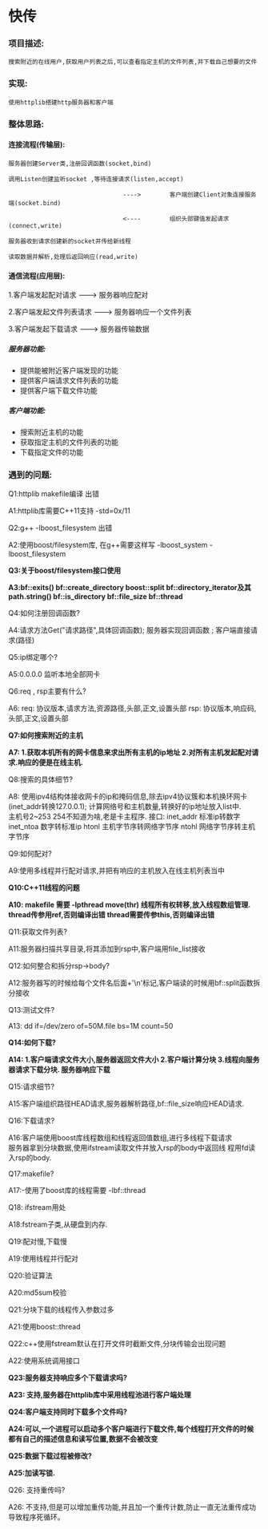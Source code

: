 
# 快传

### 项目描述: 

	搜索附近的在线用户,获取用户列表之后,可以查看指定主机的文件列表,并下载自己想要的文件

### 实现:
	使用httplib搭建http服务器和客户端
	
	

### 整体思路:

#### 连接流程(传输层):

	服务器创建Server类,注册回调函数(socket,bind) 

	调用Listen创建监听socket ,等待连接请求(listen,accept)  

									---->        客户端创建Client对象连接服务端(socket.bind)

									<----	     组织头部键值发起请求(connect,write)

	服务器收到请求创建新的socket并传给新线程

	读取数据并解析,处理后返回响应(read,write)                      

#### 通信流程(应用层):

  1.客户端发起配对请求 --->   服务器响应配对

  2.客户端发起文件列表请求 ---> 服务器响应一个文件列表

  3.客户端发起下载请求 ---> 服务器传输数据

##### 服务器功能: 

  * 提供能被附近客户端发现的功能
  * 提供客户端请求文件列表的功能
  * 提供客户端下载文件功能

##### 客户端功能:

  * 搜索附近主机的功能
  * 获取指定主机的文件列表的功能
  * 下载指定文件的功能
    

### 遇到的问题:

  Q1:httplib makefile编译 出错

  A1:httplib库需要C++11支持  -std=0x/11

  Q2:g++ -lboost_filesystem 出错 

  A2:使用boost/filesystem库,  在g++需要这样写 -lboost_system -lboost_filesystem

  __Q3:关于boost/filesystem接口使用__

  __A3:bf::exits()  bf::create_directory  boost::split   bf::directory_iterator及其path.string()                       									bf::is_directory     bf::file_size  bf::thread__
  
  Q4:如何注册回调函数?

  A4:请求方法Get("请求路径",具体回调函数); 服务器实现回调函数 ; 客户端直接请求(路径)

  Q5:ip绑定哪个?

  A5:0.0.0.0 监听本地全部网卡

  Q6:req , rsp主要有什么?

  A6: req: 协议版本,请求方法,资源路径,头部,正文,设置头部
            rsp: 协议版本,响应码,头部,正文,设置头部

  __Q7:如何搜索附近的主机__

  __A7:	   1.获取本机所有的网卡信息来求出所有主机的ip地址
	   2.对所有主机发起配对请求.响应的便是在线主机.__

  Q8:搜索的具体细节?

  A8: 	使用ipv4结构体接收网卡的ip和掩码信息,除去ipv4协议簇和本机换环网卡(inet_addr转换127.0.0.1);
	计算网络号和主机数量,转换好的ip地址放入list中.   
	主机号2~253   254不知道为啥,老是卡主程序.
	接口: inet_addr 标准ip转数字 		inet_ntoa 数字转标准ip
	      htonl  主机字节序转网络字节序    ntohl 网络字节序转主机字节序     

  Q9:如何配对?

  A9:使用多线程并行配对请求,并把有响应的主机放入在线主机列表当中

  __Q10:C++11线程的问题__

  __A10: makefile 需要 -lpthread
		      move(thr) 线程所有权转移,放入线程数组管理.  
		      thread传参用ref,否则编译出错
		      thread需要传参this,否则编译出错__

  Q11:获取文件列表?

  A11:服务器扫描共享目录,将其添加到rsp中,客户端用file_list接收

  Q12:如何整合和拆分rsp->body?

  A12:服务器写的时候给每个文件名后面+'\n'标记,客户端读的时候用bf::split函数拆分接收

  Q13:测试文件?

  A13:  dd if=/dev/zero of=50M.file bs=1M count=50

  __Q14:如何下载?__

  __A14: 1.客户端请求文件大小,服务器返回文件大小
         2.客户端计算分块
         3.线程向服务器请求下载分块. 服务器响应下载__

   Q15:请求细节?

   A15:客户端组织路径HEAD请求,服务器解析路径,bf::file_size响应HEAD请求.

   Q16:下载请求?

   A16:客户端使用boost库线程数组和线程返回值数组,进行多线程下载请求    
       服务器拿到分块数据,使用ifstream读取文件并放入rsp的body中返回线
       程用fd读入rsp的body.

   Q17:makefile?

   A17:-使用了boost库的线程需要 -lbf::thread 

   Q18: ifstream用处

   A18:fstream子类,从硬盘到内存.

   Q19:配对慢,下载慢

   A19:使用线程并行配对

   Q20:验证算法

   A20:md5sum校验

   Q21:分块下载的线程传入参数过多

   A21:使用boost::thread

   Q22:c++使用fstream默认在打开文件时截断文件,分块传输会出现问题

   A22:使用系统调用接口
   
   __Q23:服务器支持响应多个下载请求吗?__
   
   __A23: 支持,服务器在httplib库中采用线程池进行客户端处理__
   
   __Q24:客户端支持同时下载多个文件吗?__
   
   __A24:可以,一个进程可以启动多个客户端进行下载文件,每个线程打开文件的时候都有自己的描述信息和读写位置,数据不会被改变__
   
   __Q25:数据下载过程被修改?__
   
   __A25:加读写锁.__
   
   Q26: 支持重传吗?
   
   A26: 不支持,但是可以增加重传功能,并且加一个重传计数,防止一直无法重传成功导致程序死循环。
   
